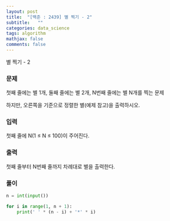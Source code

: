 ```yaml
---
layout: post
title:  "[백준 : 2439] 별 찍기 - 2"
subtitle:   ""
categories: data_science
tags: algorithm
mathjax: false
comments: false
---
```


별 찍기 - 2

### 문제

첫째 줄에는 별 1개, 둘째 줄에는 별 2개, N번째 줄에는 별 N개를 찍는 문제

하지만, 오른쪽을 기준으로 정렬한 별(예제 참고)을 출력하시오.

### 입력

첫째 줄에 N(1 ≤ N ≤ 100)이 주어진다.

### 출력

첫째 줄부터 N번째 줄까지 차례대로 별을 출력한다.

### 풀이

```python
n = int(input())

for i in range(1, n + 1):
    print(' ' * (n - i) + '*' * i)
```